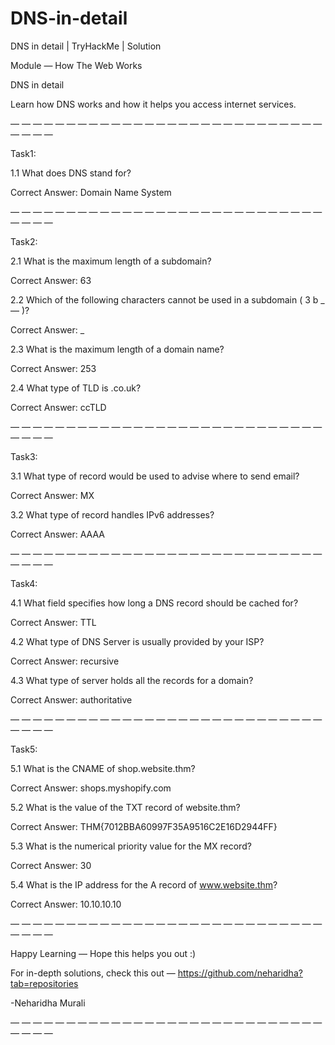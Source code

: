 # DNS-in-detail
DNS in detail | TryHackMe | Solution 


Module — How The Web Works

DNS in detail

Learn how DNS works and how it helps you access internet services.

— — — — — — — — — — — — — — — — — — — — — — — — — — — — — — — —

Task1:

1.1 What does DNS stand for?

Correct Answer: Domain Name System

— — — — — — — — — — — — — — — — — — — — — — — — — — — — — — — —

Task2:

2.1 What is the maximum length of a subdomain?

Correct Answer: 63

2.2 Which of the following characters cannot be used in a subdomain ( 3 b _ — )?

Correct Answer: _

2.3 What is the maximum length of a domain name?

Correct Answer: 253

2.4 What type of TLD is .co.uk?

Correct Answer: ccTLD

— — — — — — — — — — — — — — — — — — — — — — — — — — — — — — — —

Task3:

3.1 What type of record would be used to advise where to send email?

Correct Answer: MX

3.2 What type of record handles IPv6 addresses?

Correct Answer: AAAA

— — — — — — — — — — — — — — — — — — — — — — — — — — — — — — — —

Task4:

4.1 What field specifies how long a DNS record should be cached for?

Correct Answer: TTL

4.2 What type of DNS Server is usually provided by your ISP?

Correct Answer: recursive

4.3 What type of server holds all the records for a domain?

Correct Answer: authoritative

— — — — — — — — — — — — — — — — — — — — — — — — — — — — — — — —

Task5:

5.1 What is the CNAME of shop.website.thm?

Correct Answer: shops.myshopify.com

5.2 What is the value of the TXT record of website.thm?

Correct Answer: THM{7012BBA60997F35A9516C2E16D2944FF}

5.3 What is the numerical priority value for the MX record?

Correct Answer: 30

5.4 What is the IP address for the A record of www.website.thm?

Correct Answer: 10.10.10.10

— — — — — — — — — — — — — — — — — — — — — — — — — — — — — — — —

Happy Learning — Hope this helps you out :)

For in-depth solutions, check this out — https://github.com/neharidha?tab=repositories

-Neharidha Murali

— — — — — — — — — — — — — — — — — — — — — — — — — — — — — — — —

